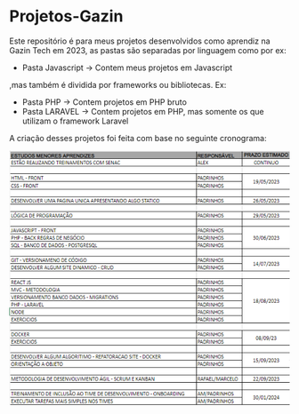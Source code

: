 # Projetos-Gazin

Este repositório é para meus projetos desenvolvidos como aprendiz na Gazin Tech em 2023, as pastas são separadas por linguagem como por ex:

- Pasta Javascript -> Contem meus projetos em Javascript

,mas também é dividida por frameworks ou bibliotecas. Ex:
 - Pasta PHP -> Contem projetos em PHP bruto
 - Pasta LARAVEL -> Contem projetos em PHP, mas somente os que utilizam o framework Laravel

A criação desses projetos foi feita com base no seguinte cronograma: 

<img src="yimgs/cronograma.png">
